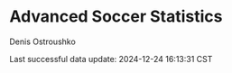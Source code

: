 # Advanced Soccer Statistics
Denis Ostroushko

<!-- gfm -->

Last successful data update: 2024-12-24 16:13:31 CST
